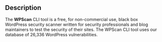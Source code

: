 ## Description
The **WPScan** CLI tool is a free, for non-commercial use, black box WordPress security scanner written for security professionals and blog maintainers to test the security of their sites. The WPScan CLI tool uses our database of 26,336 WordPress vulnerabilities.